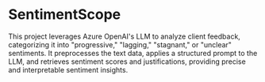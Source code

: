 # SentimentScope
This project leverages Azure OpenAI's LLM to analyze client feedback, categorizing it into "progressive," "lagging," "stagnant," or "unclear" sentiments. It preprocesses the text data, applies a structured prompt to the LLM, and retrieves sentiment scores and justifications, providing precise and interpretable sentiment insights.
